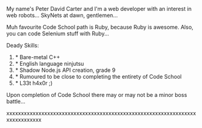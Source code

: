 My name's Peter David Carter and I'm a web developer with an interest in web robots... SkyNets at dawn, gentlemen...

Muh favourite Code School path is Ruby, because Ruby is awesome. Also, you can code Selenium stuff with Ruby...

Deady Skills:
<ol>
  <li>* Bare-metal C++</li>
  <li>* English language ninjutsu</li>
  <li>* Shadow Node.js API creation, grade 9</li>
  <li>* Rumoured to be close to completing the entirety of Code School</li>
  <li>* L33t h4x0r ;)</li>
</ol>

Upon completion of Code School there may or may not be a minor boss battle...

xxxxxxxxxxxxxxxxxxxxxxxxxxxxxxxxxxxxxxxxxxxxxxxxxxxxxxxxxxxxxxxxxxxxxxxxxxxxx
